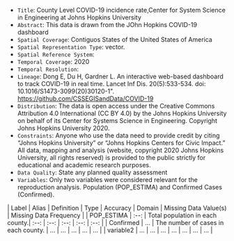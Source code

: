 - `Title`: County Level COVID-19 incidence rate,Center for System Science in Engineering at Johns Hopkins University
- `Abstract`: This data is drawn from the JOhn Hopkins COVID-19 dashboard
- `Spatial Coverage`: 
Contiguos States of the United States of America
- `Spatial Representation Type`: vector. 
- `Spatial Reference System`: 
- `Temporal Coverage`: 2020
- `Temporal Resolution`: 
- `Lineage`: Dong E, Du H, Gardner L. An interactive web-based dashboard to track COVID-19 in real time. Lancet Inf Dis. 20(5):533-534. doi: 10.1016/S1473-3099(20)30120-1".
            https://github.com/CSSEGISandData/COVID-19
- `Distribution`: The data is open access under the Creative Commons Attribution 4.0 International (CC BY 4.0) by the Johns Hopkins University on behalf of its Center for Systems Science in Engineering. Copyright Johns Hopkins University 2020.
- `Constraints`: Anyone who use the data need to provide credit by citing “Johns Hopkins University” or “Johns Hopkins Centers for Civic Impact.” All data, mapping and analysis (website, copyright 2020 Johns Hopkins University, all rights reserved) is provided to the public strictly for educational and academic research purposes.
- `Data Quality`: State any planned quality assessment
- `Variables`: Only two variables were considered relevant for the reproduction analysis. Population (POP_ESTIMA) and Confirmed Cases (Confirmed). 

| Label | Alias | Definition | Type | Accuracy | Domain | Missing Data Value(s) | Missing Data Frequency |
| POP_ESTIMA | :--: | Total population in each county.| :--: | :--: | :--: | :--: | :--: |
| Confirmed | ... | The number of cases in each county. | ... | ... | ... | ... | ... |
| variable2 | ... | ... | ... | ... | ... | ... | ... |
